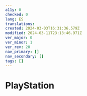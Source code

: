 ```yaml
---
a11y: 0
checked: 0
lang: ES
translations: 
created: 2024-03-03T16:31:36.579Z
modified: 2024-03-11T23:13:46.971Z
ver_major: 0
ver_minor: 1
ver_rev: 20
nav_primary: []
nav_secondary: []
tags: []
---
```

# PlayStation
